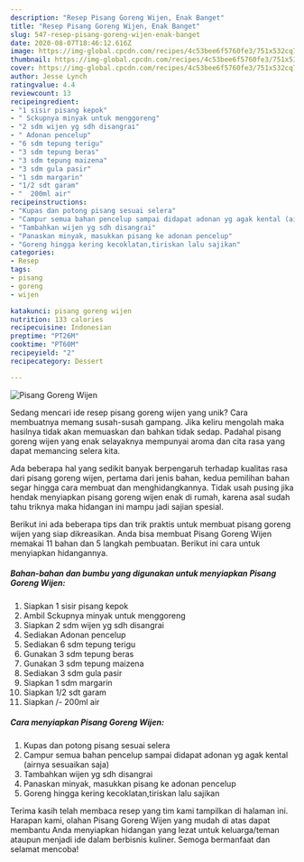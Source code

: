 ```yaml
---
description: "Resep Pisang Goreng Wijen, Enak Banget"
title: "Resep Pisang Goreng Wijen, Enak Banget"
slug: 547-resep-pisang-goreng-wijen-enak-banget
date: 2020-08-07T18:46:12.616Z
image: https://img-global.cpcdn.com/recipes/4c53bee6f5760fe3/751x532cq70/pisang-goreng-wijen-foto-resep-utama.jpg
thumbnail: https://img-global.cpcdn.com/recipes/4c53bee6f5760fe3/751x532cq70/pisang-goreng-wijen-foto-resep-utama.jpg
cover: https://img-global.cpcdn.com/recipes/4c53bee6f5760fe3/751x532cq70/pisang-goreng-wijen-foto-resep-utama.jpg
author: Jesse Lynch
ratingvalue: 4.4
reviewcount: 13
recipeingredient:
- "1 sisir pisang kepok"
- " Sckupnya minyak untuk menggoreng"
- "2 sdm wijen yg sdh disangrai"
- " Adonan pencelup"
- "6 sdm tepung terigu"
- "3 sdm tepung beras"
- "3 sdm tepung maizena"
- "3 sdm gula pasir"
- "1 sdm margarin"
- "1/2 sdt garam"
- "  200ml air"
recipeinstructions:
- "Kupas dan potong pisang sesuai selera"
- "Campur semua bahan pencelup sampai didapat adonan yg agak kental (airnya sesuaikan saja)"
- "Tambahkan wijen yg sdh disangrai"
- "Panaskan minyak, masukkan pisang ke adonan pencelup"
- "Goreng hingga kering kecoklatan,tiriskan lalu sajikan"
categories:
- Resep
tags:
- pisang
- goreng
- wijen

katakunci: pisang goreng wijen 
nutrition: 133 calories
recipecuisine: Indonesian
preptime: "PT26M"
cooktime: "PT60M"
recipeyield: "2"
recipecategory: Dessert

---
```



![Pisang Goreng Wijen](https://img-global.cpcdn.com/recipes/4c53bee6f5760fe3/751x532cq70/pisang-goreng-wijen-foto-resep-utama.jpg)

Sedang mencari ide resep pisang goreng wijen yang unik? Cara membuatnya memang susah-susah gampang. Jika keliru mengolah maka hasilnya tidak akan memuaskan dan bahkan tidak sedap. Padahal pisang goreng wijen yang enak selayaknya mempunyai aroma dan cita rasa yang dapat memancing selera kita.



Ada beberapa hal yang sedikit banyak berpengaruh terhadap kualitas rasa dari pisang goreng wijen, pertama dari jenis bahan, kedua pemilihan bahan segar hingga cara membuat dan menghidangkannya. Tidak usah pusing jika hendak menyiapkan pisang goreng wijen enak di rumah, karena asal sudah tahu triknya maka hidangan ini mampu jadi sajian spesial.


Berikut ini ada beberapa tips dan trik praktis untuk membuat pisang goreng wijen yang siap dikreasikan. Anda bisa membuat Pisang Goreng Wijen memakai 11 bahan dan 5 langkah pembuatan. Berikut ini cara untuk menyiapkan hidangannya.

<!--inarticleads1-->

##### Bahan-bahan dan bumbu yang digunakan untuk menyiapkan Pisang Goreng Wijen:

1. Siapkan 1 sisir pisang kepok
1. Ambil  Sckupnya minyak untuk menggoreng
1. Siapkan 2 sdm wijen yg sdh disangrai
1. Sediakan  Adonan pencelup
1. Sediakan 6 sdm tepung terigu
1. Gunakan 3 sdm tepung beras
1. Gunakan 3 sdm tepung maizena
1. Sediakan 3 sdm gula pasir
1. Siapkan 1 sdm margarin
1. Siapkan 1/2 sdt garam
1. Siapkan  /- 200ml air




<!--inarticleads2-->

##### Cara menyiapkan Pisang Goreng Wijen:

1. Kupas dan potong pisang sesuai selera
1. Campur semua bahan pencelup sampai didapat adonan yg agak kental (airnya sesuaikan saja)
1. Tambahkan wijen yg sdh disangrai
1. Panaskan minyak, masukkan pisang ke adonan pencelup
1. Goreng hingga kering kecoklatan,tiriskan lalu sajikan




Terima kasih telah membaca resep yang tim kami tampilkan di halaman ini. Harapan kami, olahan Pisang Goreng Wijen yang mudah di atas dapat membantu Anda menyiapkan hidangan yang lezat untuk keluarga/teman ataupun menjadi ide dalam berbisnis kuliner. Semoga bermanfaat dan selamat mencoba!
